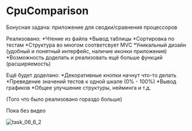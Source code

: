 # CpuComparison
Бонусная задача: приложение для сводки/сравнения процессоров

Реализовано:
*Чтение из файла
*Вывод таблицы
*Сортировка по тестам
*Структура во многом соответсвует MVC
*Уникальный дизайн (удобный и понятный интерфейс, наличие иконки приложения)
*Возможность доделать и реализовать ещё больше функций (расширяемость)

Ещё будет доделано:
*Декоративные кнопки начнут что-то делать
*Преведение значений тестов к одной шкале (0% - 100%)
*Вывод графиков
*Общее улучшение структуры, нейминга и т.д.

(Того что было реализовано гораздо больше)





Пока без видео

![task_06_6_2](https://user-images.githubusercontent.com/71034843/103138362-d5e46380-46e2-11eb-9889-e04aa62aae01.png)
